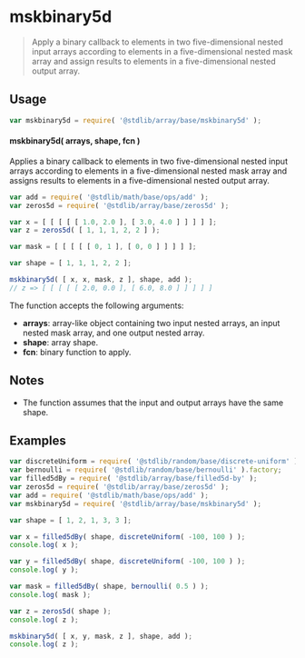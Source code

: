 <!--

@license Apache-2.0

Copyright (c) 2024 The Stdlib Authors.

Licensed under the Apache License, Version 2.0 (the "License");
you may not use this file except in compliance with the License.
You may obtain a copy of the License at

   http://www.apache.org/licenses/LICENSE-2.0

Unless required by applicable law or agreed to in writing, software
distributed under the License is distributed on an "AS IS" BASIS,
WITHOUT WARRANTIES OR CONDITIONS OF ANY KIND, either express or implied.
See the License for the specific language governing permissions and
limitations under the License.

-->

# mskbinary5d

> Apply a binary callback to elements in two five-dimensional nested input arrays according to elements in a five-dimensional nested mask array and assign results to elements in a five-dimensional nested output array.

<section class="intro">

</section>

<!-- /.intro -->

<section class="usage">

## Usage

```javascript
var mskbinary5d = require( '@stdlib/array/base/mskbinary5d' );
```

#### mskbinary5d( arrays, shape, fcn )

Applies a binary callback to elements in two five-dimensional nested input arrays according to elements in a five-dimensional nested mask array and assigns results to elements in a five-dimensional nested output array.

```javascript
var add = require( '@stdlib/math/base/ops/add' );
var zeros5d = require( '@stdlib/array/base/zeros5d' );

var x = [ [ [ [ [ 1.0, 2.0 ], [ 3.0, 4.0 ] ] ] ] ];
var z = zeros5d( [ 1, 1, 1, 2, 2 ] );

var mask = [ [ [ [ [ 0, 1 ], [ 0, 0 ] ] ] ] ];

var shape = [ 1, 1, 1, 2, 2 ];

mskbinary5d( [ x, x, mask, z ], shape, add );
// z => [ [ [ [ [ 2.0, 0.0 ], [ 6.0, 8.0 ] ] ] ] ]
```

The function accepts the following arguments:

-   **arrays**: array-like object containing two input nested arrays, an input nested mask array, and one output nested array.
-   **shape**: array shape.
-   **fcn**: binary function to apply.

</section>

<!-- /.usage -->

<section class="notes">

## Notes

-   The function assumes that the input and output arrays have the same shape.

</section>

<!-- /.notes -->

<section class="examples">

## Examples

<!-- eslint no-undef: "error" -->

```javascript
var discreteUniform = require( '@stdlib/random/base/discrete-uniform' ).factory;
var bernoulli = require( '@stdlib/random/base/bernoulli' ).factory;
var filled5dBy = require( '@stdlib/array/base/filled5d-by' );
var zeros5d = require( '@stdlib/array/base/zeros5d' );
var add = require( '@stdlib/math/base/ops/add' );
var mskbinary5d = require( '@stdlib/array/base/mskbinary5d' );

var shape = [ 1, 2, 1, 3, 3 ];

var x = filled5dBy( shape, discreteUniform( -100, 100 ) );
console.log( x );

var y = filled5dBy( shape, discreteUniform( -100, 100 ) );
console.log( y );

var mask = filled5dBy( shape, bernoulli( 0.5 ) );
console.log( mask );

var z = zeros5d( shape );
console.log( z );

mskbinary5d( [ x, y, mask, z ], shape, add );
console.log( z );
```

</section>

<!-- /.examples -->

<!-- Section for related `stdlib` packages. Do not manually edit this section, as it is automatically populated. -->

<section class="related">

</section>

<!-- /.related -->

<!-- Section for all links. Make sure to keep an empty line after the `section` element and another before the `/section` close. -->

<section class="links">

</section>

<!-- /.links -->
